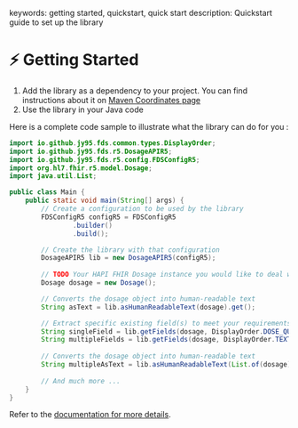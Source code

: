 keywords: getting started, quickstart, quick start
description: Quickstart guide to set up the library

# ⚡ Getting Started

1. Add the library as a dependency to your project. You can find instructions about it on [Maven Coordinates page](./dependency-info.html)
2. Use the library in your Java code

Here is a complete code sample to illustrate what the library can do for you :

```java
import io.github.jy95.fds.common.types.DisplayOrder;
import io.github.jy95.fds.r5.DosageAPIR5;
import io.github.jy95.fds.r5.config.FDSConfigR5;
import org.hl7.fhir.r5.model.Dosage;
import java.util.List;

public class Main {
    public static void main(String[] args) {
        // Create a configuration to be used by the library
        FDSConfigR5 configR5 = FDSConfigR5
                .builder()
                .build();

        // Create the library with that configuration
        DosageAPIR5 lib = new DosageAPIR5(configR5);
        
        // TODO Your HAPI FHIR Dosage instance you would like to deal with ;)
        Dosage dosage = new Dosage();

        // Converts the dosage object into human-readable text
        String asText = lib.asHumanReadableText(dosage).get();

        // Extract specific existing field(s) to meet your requirements
        String singleField = lib.getFields(dosage, DisplayOrder.DOSE_QUANTITY).get();
        String multipleFields = lib.getFields(dosage, DisplayOrder.TEXT, DisplayOrder.PATIENT_INSTRUCTION).get();
        
        // Converts the dosage object into human-readable text
        String multipleAsText = lib.asHumanReadableText(List.of(dosage)).get();
        
        // And much more ...
    }
}
```

Refer to the [documentation for more details](./apidocs/index.html).

